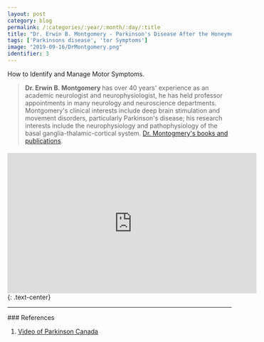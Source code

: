 ```yaml
---
layout: post
category: blog
permalink: /:categories/:year/:month/:day/:title
title: "Dr. Erwin B. Montgomery - Parkinson's Disease After the Honeymoon Phase."
tags: ['Parkinsons disease', 'tor Symptoms']
image: "2019-09-16/DrMontgomery.png"
identifier: 3
---
```

How to Identify and Manage Motor Symptoms.
<!--more-->

<blockquote class="tip">
<strong>Dr. Erwin B. Montgomery </strong> has over 40 years' experience as an academic neurologist and neurophysiologist, he has held professor appointments in many neurology and neuroscience departments. Montgomery's clinical interests include deep brain stimulation and movement disorders, particularly Parkinson's disease; his research interests include the neurophysiology and pathophysiology of the basal ganglia-thalamic-cortical system. <a href="https://scholar.google.com/scholar?hl=en&as_sdt=0%2C5&q=Erwin+B.+Montgomery%2C+Jr&btnG=">
Dr. Montogmery's books and publications</a>.
</blockquote>

<div class="list-of-contents">
  <h4></h4>
  <ul></ul>
</div>
<iframe width="560" height="315" src="https://youtu.be/7UfvAaitahA" frameborder="0" allow="accelerometer; autoplay; encrypted-media; gyroscope; picture-in-picture" allowfullscreen></iframe>
{: .text-center}


<hr class="with-margin">
### References

<ol>
  <li><a href="https://www.youtube.com/watch?v=7UfvAaitahA">Video of Parkinson Canada</a></li>
</ol>

